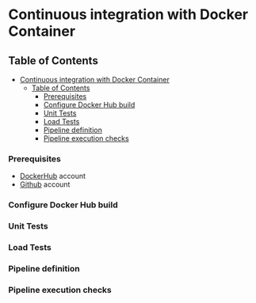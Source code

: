 # Continuous integration with Docker Container

## Table of Contents

- [Continuous integration with Docker Container](#continuous-integration-with-docker-container)
  - [Table of Contents](#table-of-contents)
    - [Prerequisites](#prerequisites)
    - [Configure Docker Hub build](#configure-docker-hub-build)
    - [Unit Tests](#unit-tests)
    - [Load Tests](#load-tests)
    - [Pipeline definition](#pipeline-definition)
    - [Pipeline execution checks](#pipeline-execution-checks)

### Prerequisites

- [DockerHub](https://hub.docker.com/) account
- [Github](https://github.com) account

### Configure Docker Hub build

### Unit Tests

### Load Tests

### Pipeline definition

### Pipeline execution checks
